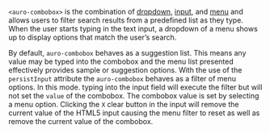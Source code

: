 `<auro-combobox>` is the combination of [dropdown](http://auro.alaskaair.com/components/auro/dropdown), [input](http://auro.alaskaair.com/components/auro/input), and [menu](http://auro.alaskaair.com/components/auro/menu) and allows users to filter search results from a predefined list as they type. When the user starts typing in the text input, a dropdown of a menu shows up to display options that match the user’s search.

By default, `auro-combobox` behaves as a suggestion list. This means any value may be typed into the combobox and the menu list presented effectively provides sample or suggestion options. With the use of the `persistInput` attribute the `auro-combobox` behaves as a filter of menu options. In this mode. typing into the input field will execute the filter but will not set the `value` of the combobox. The combobox value is set by selecting a menu option. Clicking the `X` clear button in the input will remove the current value of the HTML5 input causing the menu filter to reset as well as remove the current value of the combobox.
